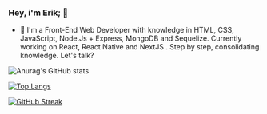 ### Hey, i'm Erik; 👋
- :rocket:	 I'm a Front-End Web Developer with knowledge in HTML, CSS, JavaScript, Node.Js + Express, MongoDB and Sequelize. Currently working on React, React Native and NextJS . Step by step, consolidating knowledge. Let's talk? 

![Anurag's GitHub stats](https://github-readme-stats.vercel.app/api?username=erikpolsci&show_icons=true&theme=merko)

[![Top Langs](https://github-readme-stats.vercel.app/api/top-langs/?username=erikpolsci&layout=compact)](https://github.com/anuraghazra/github-readme-stats)

[![GitHub Streak](https://streak-stats.demolab.com?user=erikpolsci&theme=merko&locale=en-ca&date_format=j%20M%5B%20Y%5D)](https://git.io/streak-stats)

